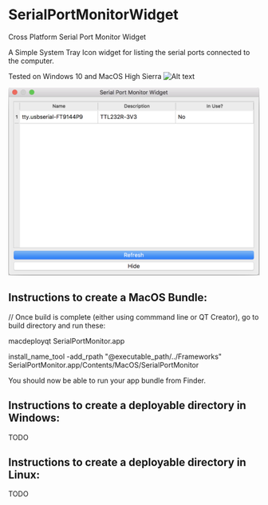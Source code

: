 # SerialPortMonitorWidget
Cross Platform Serial Port Monitor Widget

A Simple System Tray Icon widget for listing the serial ports connected to the computer.

Tested on Windows 10 and MacOS High Sierra
![Alt text](images/vv1.0_taskbar.png?raw=true "MacOsx Screenshot of taskbar")

![Alt text](images/v1.0_mac.png?raw=true "MacOsx Screenshot of widget window")



Instructions to create a MacOS Bundle:
--------------------------------------
// Once build is complete (either using commmand line or QT Creator), go to build directory and run these:

macdeployqt SerialPortMonitor.app

install_name_tool -add_rpath "@executable_path/../Frameworks" SerialPortMonitor.app/Contents/MacOS/SerialPortMonitor

You should now be able to run your app bundle from Finder.

Instructions to create a deployable directory in Windows:
--------------------------------------
TODO


Instructions to create a deployable directory in Linux:
--------------------------------------
TODO
